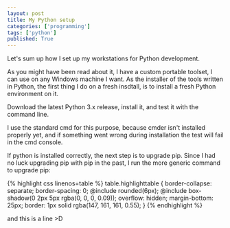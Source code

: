 ```yaml
---
layout: post
title: My Python setup
categories: ['programming']
tags: ['python']
published: True
---
```


Let's sum up how I set up my workstations for Python development.

As you might have been read about it, I have a custom portable toolset, I can use on any Windows machine I want. As the installer of the tools written in Python, the first thing I do on a fresh insdtall, is to install a fresh Python environment on it.

Download the latest Python 3.x release, install it, and test it with the command line.

I use the standard cmd for this purpose, because cmder isn't installed properly yet, and if something went wrong during installation the test will fail in the cmd console.

If python is installed correctly, the next step is to upgrade pip.
Since I had no luck upgrading pip with pip in the past, I run the more generic command to upgrade pip:


{% highlight css linenos=table %}
table.highlighttable {
  border-collapse: separate;
  border-spacing: 0;
  @include rounded(6px);
  @include box-shadow(0 2px 5px rgba(0, 0, 0, 0.09));
  overflow: hidden;
  margin-bottom: 25px;
  border: 1px solid rgba(147, 161, 161, 0.55);
}
{% endhighlight %}

and this is a line >D




